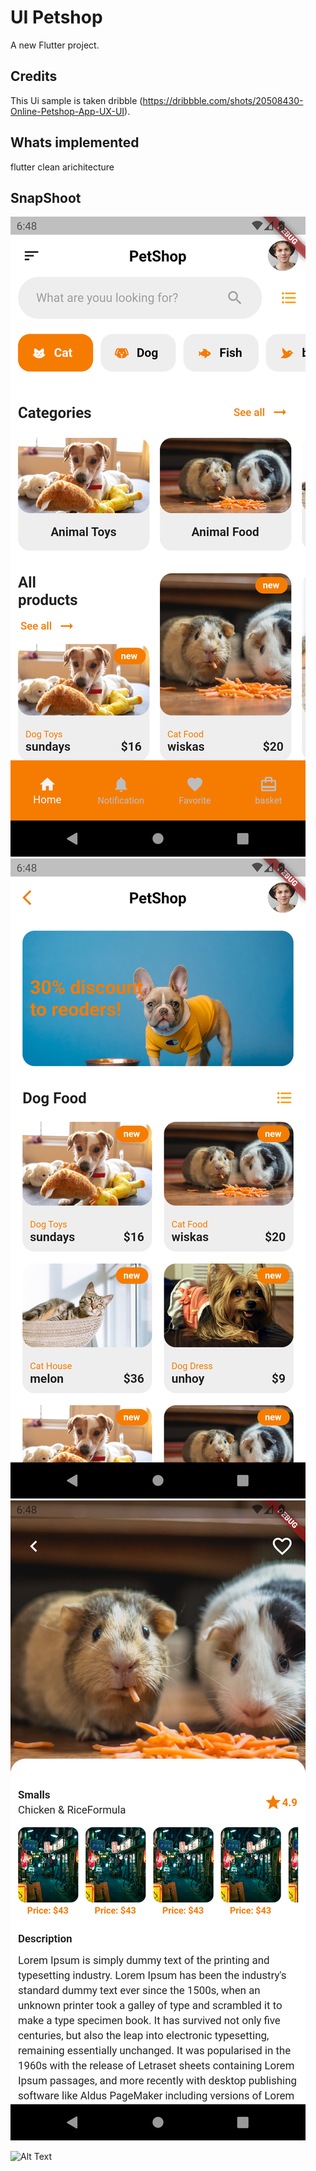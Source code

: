 # UI Petshop

A new Flutter project.

## Credits

This Ui sample is taken dribble (https://dribbble.com/shots/20508430-Online-Petshop-App-UX-UI).

## Whats implemented
 flutter clean arichitecture

## SnapShoot



![alt text](https://github.com/MYusufEfendi/flutter_ui_petshop/blob/main/pic1.png)
![alt text](https://github.com/MYusufEfendi/flutter_ui_petshop/blob/main/pic2.png)
![alt text](https://github.com/MYusufEfendi/flutter_ui_petshop/blob/main/pic3.png)


![Alt Text](https://github.com/MYusufEfendi/flutter_ui_petshop/blob/main/pethop.gif)



